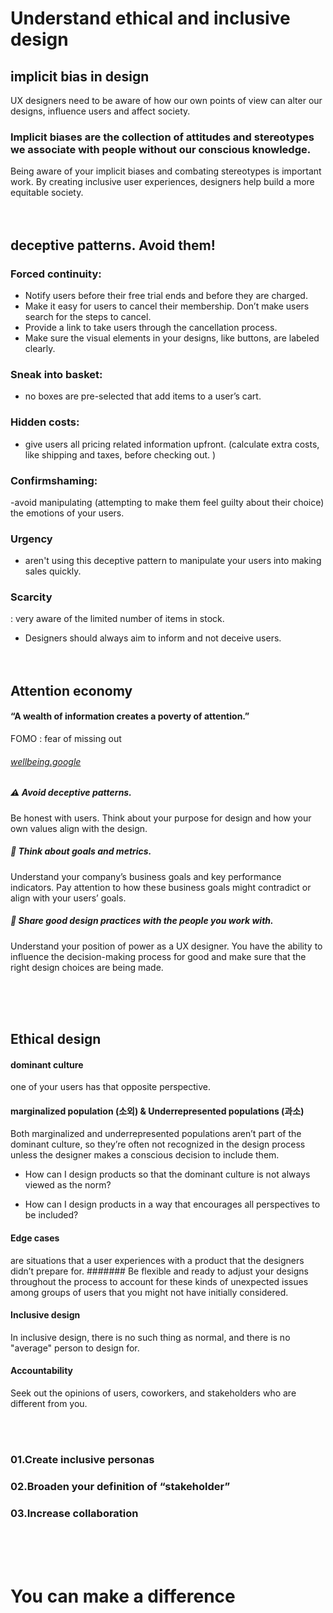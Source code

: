 # Understand ethical and inclusive design

## implicit bias in design

UX designers need to be aware of how our own points of view can alter our designs, influence users and affect society.
### Implicit biases are the collection of attitudes and stereotypes we associate with people without our conscious knowledge. 
Being aware of your implicit biases and combating stereotypes is important work. By creating inclusive user experiences, designers help build a more equitable society. 
 <br/><br/><br/>
## deceptive patterns. Avoid them!

### Forced continuity:
- Notify users before their free trial ends and before they are charged. 
- Make it easy for users to cancel their membership. Don’t make users search for the steps to cancel.
- Provide a link to take users through the cancellation process. 
- Make sure the visual elements in your designs, like buttons, are labeled clearly.

### Sneak into basket: 
-  no boxes are pre-selected that add items to a user’s cart. 

### Hidden costs: 
-  give users all pricing related information upfront. (calculate extra costs, like shipping and taxes, before checking out. )

### Confirmshaming: 

-avoid manipulating (attempting to make them feel guilty about their choice)  the emotions of your users. 

### Urgency
-  aren't using this deceptive pattern to manipulate your users into making sales quickly.

### Scarcity 
: very aware of the limited number of items in stock.

- Designers should always aim to inform and not deceive users. 
 <br/><br/><br/>

##   Attention economy
####  “A wealth of information creates a poverty of attention.” 

FOMO :  fear of missing out
###### [wellbeing.google](https://wellbeing.google/)
#####  :warning: Avoid deceptive patterns. 
Be honest with users. Think about your purpose for design and how your own values align with the design. 

##### :dart: Think about goals and metrics. 
Understand your company’s business goals and key performance indicators. Pay attention to how these business goals might contradict or align with your users’ goals.

##### :princess: Share good design practices with the people you work with. 
Understand your position of power as a UX designer. You have the ability to influence the decision-making process for good and make sure that the right design choices are being made.

<br/><br/><br/>
## Ethical design
#### dominant culture
one of your users has that opposite perspective.
#### marginalized population (소외) & Underrepresented populations (과소)
Both marginalized and underrepresented populations aren’t part of the dominant culture, so they’re often not recognized in the design process unless the designer makes a conscious decision to include them. 

- How can I design products so that the dominant culture is not always viewed as the norm? 

- How can I design products in a way that encourages all perspectives to be included?

#### Edge cases 
are situations that a user experiences with a product that the designers didn’t prepare for.
####### Be flexible and ready to adjust your designs throughout the process to account for these kinds of unexpected issues among groups of users that you might not have initially considered. 

#### Inclusive design 
In inclusive design, there is no such thing as normal, and there is no "average" person to design for.

#### Accountability
 Seek out the opinions of users, coworkers, and stakeholders who are different from you. 

<br/><br/>

### 01.Create inclusive personas
### 02.Broaden your definition of “stakeholder”
### 03.Increase collaboration
<br/><br/><br/>
# You can make a difference
 
